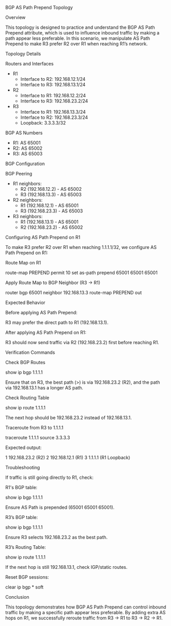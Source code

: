 BGP AS Path Prepend Topology

Overview

This topology is designed to practice and understand the BGP AS Path Prepend attribute, which is used to influence inbound traffic by making a path appear less preferable. In this scenario, we manipulate AS Path Prepend to make R3 prefer R2 over R1 when reaching R1’s network.

Topology Details

Routers and Interfaces

- R1
  - Interface to R2: 192.168.12.1/24
  - Interface to R3: 192.168.13.1/24
- R2
  - Interface to R1: 192.168.12.2/24
  - Interface to R3: 192.168.23.2/24
- R3
  - Interface to R1: 192.168.13.3/24
  - Interface to R2: 192.168.23.3/24
  - Loopback: 3.3.3.3/32

BGP AS Numbers

- R1: AS 65001
- R2: AS 65002
- R3: AS 65003

BGP Configuration

BGP Peering

- R1 neighbors:
  - R2 (192.168.12.2) - AS 65002
  - R3 (192.168.13.3) - AS 65003
- R2 neighbors:
  - R1 (192.168.12.1) - AS 65001
  - R3 (192.168.23.3) - AS 65003
- R3 neighbors:
  - R1 (192.168.13.1) - AS 65001
  - R2 (192.168.23.2) - AS 65002

Configuring AS Path Prepend on R1

To make R3 prefer R2 over R1 when reaching 1.1.1.1/32, we configure AS Path Prepend on R1:

Route Map on R1

route-map PREPEND permit 10
 set as-path prepend 65001 65001 65001

Apply Route Map to BGP Neighbor (R3 → R1)

router bgp 65001
 neighbor 192.168.13.3 route-map PREPEND out

Expected Behavior

Before applying AS Path Prepend:

R3 may prefer the direct path to R1 (192.168.13.1).

After applying AS Path Prepend on R1:

R3 should now send traffic via R2 (192.168.23.2) first before reaching R1.

Verification Commands

Check BGP Routes

show ip bgp 1.1.1.1

Ensure that on R3, the best path (>) is via 192.168.23.2 (R2), and the path via 192.168.13.1 has a longer AS path.

Check Routing Table

show ip route 1.1.1.1

The next hop should be 192.168.23.2 instead of 192.168.13.1.

Traceroute from R3 to 1.1.1.1

traceroute 1.1.1.1 source 3.3.3.3

Expected output:

1  192.168.23.2  (R2)
2  192.168.12.1  (R1)
3  1.1.1.1       (R1 Loopback)

Troubleshooting

If traffic is still going directly to R1, check:

R1's BGP table:

show ip bgp 1.1.1.1

Ensure AS Path is prepended (65001 65001 65001).

R3’s BGP table:

show ip bgp 1.1.1.1

Ensure R3 selects 192.168.23.2 as the best path.

R3’s Routing Table:

show ip route 1.1.1.1

If the next hop is still 192.168.13.1, check IGP/static routes.

Reset BGP sessions:

clear ip bgp * soft

Conclusion

This topology demonstrates how BGP AS Path Prepend can control inbound traffic by making a specific path appear less preferable. By adding extra AS hops on R1, we successfully reroute traffic from R3 → R1 to R3 → R2 → R1.

